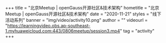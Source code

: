+++
    title = "北京Meetup | openGauss开源社区&技术架构"
    hometitle = "北京Meetup | openGauss开源社区&技术架构"
    date = "2020-11-21"
    styles = "线下活动系列"
    banner = "img/video/activity10.png"
    author = ""
    videourl = "https://learningvideo.obs.ap-southeast-1.myhuaweicloud.com:443/0806meetup/session3.mp4" 
    tag = "activity"
+++